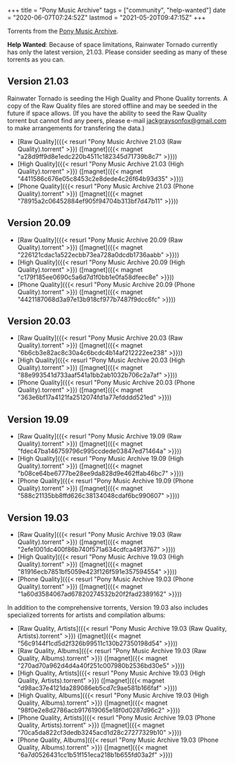 +++
title = "Pony Music Archive"
tags = ["community", "help-wanted"]
date = "2020-06-07T07:24:52Z"
lastmod = "2021-05-20T09:47:15Z"
+++

Torrents from the [Pony Music Archive](https://ponemusic.net/).

**Help Wanted**: Because of space limitations, Rainwater Tornado currently has only the latest version, 21.03. Please consider seeding as many of these torrents as you can.

## Version 21.03

Rainwater Tornado is seeding the High Quality and Phone Quality torrents. A copy of the Raw Quality files are stored offline and may be seeded in the future if space allows. (If you have the ability to seed the Raw Quality torrent but cannot find any peers, please e-mail <jackgraysonfox@gmail.com> to make arrangements for transfering the data.)

* [Raw Quality]({{< resurl "Pony Music Archive 21.03 (Raw Quality).torrent" >}}) ([magnet]({{< magnet "a28d9ff9d8e1edc220b4511c182345d71739b8c7" >}}))
* [High Quality]({{< resurl "Pony Music Archive 21.03 (High Quality).torrent" >}}) ([magnet]({{< magnet "4411586c676e05c8453c2e8dede4c26f64b93d35" >}}))
* [Phone Quality]({{< resurl "Pony Music Archive 21.03 (Phone Quality).torrent" >}}) ([magnet]({{< magnet "78915a2c06452884ef905f94704b313bf7d47b11" >}}))

## Version 20.09

* [Raw Quality]({{< resurl "Pony Music Archive 20.09 (Raw Quality).torrent" >}}) ([magnet]({{< magnet "226121cdac1a522ecbb73ea728a0dcdb1736aabb" >}}))
* [High Quality]({{< resurl "Pony Music Archive 20.09 (High Quality).torrent" >}}) ([magnet]({{< magnet "c179f185ee0690c5a6d7d1f0bb1e0fa58dfeec8e" >}}))
* [Phone Quality]({{< resurl "Pony Music Archive 20.09 (Phone Quality).torrent" >}}) ([magnet]({{< magnet "4421187068d3a97e13b918cf977b7487f9dcc6fc" >}}))

## Version 20.03

* [Raw Quality]({{< resurl "Pony Music Archive 20.03 (Raw Quality).torrent" >}}) ([magnet]({{< magnet "6b6cb3e82ac8c30a4c6bcdc4b14af212222ee238" >}}))
* [High Quality]({{< resurl "Pony Music Archive 20.03 (High Quality).torrent" >}}) ([magnet]({{< magnet "88e993541d733aaf541a1bb2ab1032b706c2a7af" >}}))
* [Phone Quality]({{< resurl "Pony Music Archive 20.03 (Phone Quality).torrent" >}}) ([magnet]({{< magnet "363e6bf17a4121fa2512074fd1a77efdddd521ed" >}}))

## Version 19.09

* [Raw Quality]({{< resurl "Pony Music Archive 19.09 (Raw Quality).torrent" >}}) ([magnet]({{< magnet "fdec47ba146759796c995ccdede03847ed71464a" >}}))
* [High Quality]({{< resurl "Pony Music Archive 19.09 (High Quality).torrent" >}}) ([magnet]({{< magnet "b08ce64be6777be28ee9da828d9e462ffab46bc7" >}}))
* [Phone Quality]({{< resurl "Pony Music Archive 19.09 (Phone Quality).torrent" >}}) ([magnet]({{< magnet "588c21135bb8ffd626c38134048cdaf6bc990607" >}}))

## Version 19.03

* [Raw Quality]({{< resurl "Pony Music Archive 19.03 (Raw Quality).torrent" >}}) ([magnet]({{< magnet "2efe1001dc400f86b740f571a634cdfca49f3767" >}}))
* [High Quality]({{< resurl "Pony Music Archive 19.03 (High Quality).torrent" >}}) ([magnet]({{< magnet "81916ecb7851bf5059e423f126f591e357594554" >}}))
* [Phone Quality]({{< resurl "Pony Music Archive 19.03 (Phone Quality).torrent" >}}) ([magnet]({{< magnet "1a60d3584067ad67820274532b20f2fad2389162" >}}))

In addition to the comprehensive torrents, Version 19.03 also includes specialized torrents for artists and compilation albums:

* [Raw Quality, Artists]({{< resurl "Pony Music Archive 19.03 (Raw Quality, Artists).torrent" >}}) ([magnet]({{< magnet "56c9144f1cd5d2f326b99511c130b27350198d54" >}}))
* [Raw Quality, Albums]({{< resurl "Pony Music Archive 19.03 (Raw Quality, Albums).torrent" >}}) ([magnet]({{< magnet "270ad70a962d4d4a40f251c007980b2536bd30e5" >}}))
* [High Quality, Artists]({{< resurl "Pony Music Archive 19.03 (High Quality, Artists).torrent" >}}) ([magnet]({{< magnet "d98ac37e4121da289086eb5cd7c9ae581b166faf" >}}))
* [High Quality, Albums]({{< resurl "Pony Music Archive 19.03 (High Quality, Albums).torrent" >}}) ([magnet]({{< magnet "98f0e2e8d2786acb917619065e18f0d0287d96c2" >}}))
* [Phone Quality, Artists]({{< resurl "Pony Music Archive 19.03 (Phone Quality, Artists).torrent" >}}) ([magnet]({{< magnet "70ca5da822cf3dedb3245acd1d28c27277329b10" >}}))
* [Phone Quality, Albums]({{< resurl "Pony Music Archive 19.03 (Phone Quality, Albums).torrent" >}}) ([magnet]({{< magnet "6a7d0526431cc1b51f151eca218b1b655fd03a2f" >}}))
